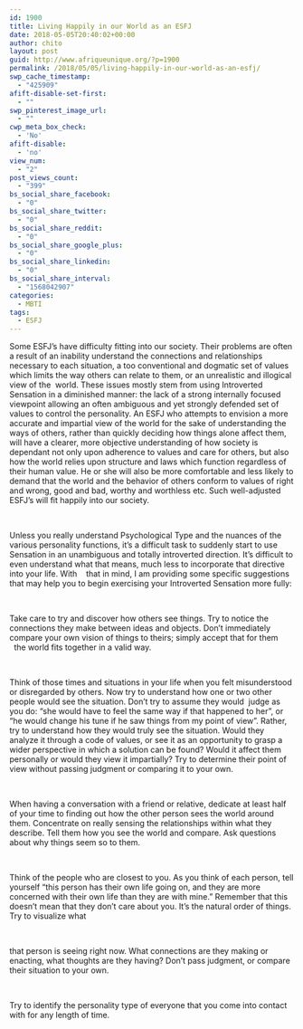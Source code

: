 ```yaml
---
id: 1900
title: Living Happily in our World as an ESFJ
date: 2018-05-05T20:40:02+00:00
author: chito
layout: post
guid: http://www.afriqueunique.org/?p=1900
permalink: /2018/05/05/living-happily-in-our-world-as-an-esfj/
swp_cache_timestamp:
  - "425909"
afift-disable-set-first:
  - ""
swp_pinterest_image_url:
  - ""
cwp_meta_box_check:
  - 'No'
afift-disable:
  - 'no'
view_num:
  - "2"
post_views_count:
  - "399"
bs_social_share_facebook:
  - "0"
bs_social_share_twitter:
  - "0"
bs_social_share_reddit:
  - "0"
bs_social_share_google_plus:
  - "0"
bs_social_share_linkedin:
  - "0"
bs_social_share_interval:
  - "1568042907"
categories:
  - MBTI
tags:
  - ESFJ
---
```

Some ESFJ’s have difficulty fitting into our society. Their problems are often a result of an inability understand the connections and relationships necessary to each situation, a too conventional and dogmatic set of values which limits the way others can relate to them, or an unrealistic and illogical view of the &nbsp;world. These issues mostly stem from using Introverted Sensation in a diminished manner: the lack of a strong internally focused viewpoint allowing an often ambiguous and yet strongly defended set of values to control the personality. An ESFJ who attempts to envision a more accurate and impartial view of the world for the sake of understanding the ways of others, rather than quickly deciding how things alone affect them, will have a clearer, more objective understanding of how society is dependant not only upon adherence to values and care for others, but also how the world relies upon structure and laws which function regardless of their human value. He or she will also be more comfortable and less likely to demand that the world and the behavior of others conform to values of right and wrong, good and bad, worthy and worthless etc. Such well-adjusted ESFJ’s will fit happily into our society.

&nbsp;

Unless you really understand Psychological Type and the nuances of the various personality functions, it&#8217;s a difficult task to suddenly start to use Sensation in an unambiguous and totally introverted direction. It&#8217;s difficult to even understand what that means, much less to incorporate that directive into your life. With &nbsp;&nbsp;&nbsp;that in mind, I am providing some specific suggestions that may help you to begin exercising your Introverted Sensation more fully:

&nbsp;

Take care to try and discover how others see things. Try to notice the connections they make between ideas and objects. Don’t immediately compare your own vision of things to theirs; simply accept that for them &nbsp;&nbsp;the world fits together in a valid way.

&nbsp;

Think of those times and situations in your life when you felt misunderstood or disregarded by others. Now try to understand how one or two other people would see the situation. Don&#8217;t try to assume they would &nbsp;judge as you do: &#8220;she would have to feel the same way if that happened to her&#8221;, or &#8220;he would change his tune if he saw things from my point of view&#8221;. Rather, try to understand how they would truly see the situation. Would they analyze it through a code of values, or see it as an opportunity to grasp a wider perspective in which a solution can be found? Would it affect them personally or would they view it impartially? Try to determine their point of view without passing judgment or comparing it to your own.

&nbsp;

When having a conversation with a friend or relative, dedicate at least half of your time to finding out how the other person sees the world around them. Concentrate on really sensing the relationships within what they describe. Tell them how you see the world and compare. Ask questions about why things seem so to them.

&nbsp;

Think of the people who are closest to you. As you think of each person, tell yourself &#8220;this person has their own life going on, and they are more concerned with their own life than they are with mine.&#8221; Remember that this doesn&#8217;t mean that they don&#8217;t care about you. It&#8217;s the natural order of things. Try to visualize what

&nbsp;

that person is seeing right now. What connections are they making or enacting, what thoughts are they having? Don&#8217;t pass judgment, or compare their situation to your own.

&nbsp;

Try to identify the personality type of everyone that you come into contact with for any length of time.